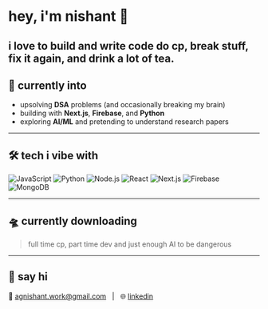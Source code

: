 # hey, i'm nishant 👋

i love to build and write code do cp, break stuff, fix it again, and drink a lot of tea.
---

## 🧠 currently into

- upsolving **DSA** problems (and occasionally breaking my brain)
- building with **Next.js**, **Firebase**, and **Python**
- exploring **AI/ML** and pretending to understand research papers

---

## 🛠️ tech i vibe with

![JavaScript](https://img.shields.io/badge/-JavaScript-yellow?style=flat-square&logo=javascript)
![Python](https://img.shields.io/badge/-Python-blue?style=flat-square&logo=python)
![Node.js](https://img.shields.io/badge/-Node.js-green?style=flat-square&logo=node.js)
![React](https://img.shields.io/badge/-React-61DAFB?style=flat-square&logo=react)
![Next.js](https://img.shields.io/badge/-Next.js-black?style=flat-square&logo=next.js)
![Firebase](https://img.shields.io/badge/-Firebase-FFCA28?style=flat-square&logo=firebase)
![MongoDB](https://img.shields.io/badge/-MongoDB-47A248?style=flat-square&logo=mongodb)

---

## 🛸 currently downloading

> full time cp, part time dev 
> and just enough AI to be dangerous

---

## 💬 say hi

📧 [agnishant.work@gmail.com](mailto:agnishant.work@gmail.com) &nbsp;&nbsp;|&nbsp;&nbsp; 🌐 [linkedin](https://linkedin.com/in/agnishant14) &nbsp;&nbsp;
